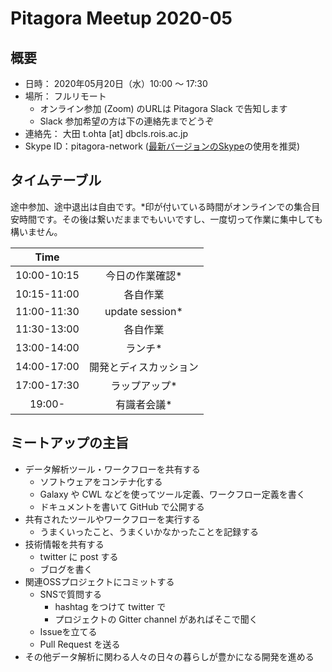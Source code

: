 # Pitagora Meetup 2020-05

## 概要

- 日時： 2020年05月20日（水）10:00 〜 17:30
- 場所： フルリモート
  - オンライン参加 (Zoom) のURLは Pitagora Slack で告知します
  - Slack 参加希望の方は下の連絡先までどうぞ
- 連絡先： 大田 t.ohta [at] dbcls.rois.ac.jp
- Skype ID：pitagora-network ([最新バージョンのSkype](http://www.skype.com/ja/)の使用を推奨)

## タイムテーブル

途中参加、途中退出は自由です。\*印が付いている時間がオンラインでの集合目安時間です。その後は繋いだままでもいいですし、一度切って作業に集中しても構いません。

|Time||
|:---:|:---:|
|10:00-10:15|今日の作業確認*|
|10:15-11:00|各自作業|
|11:00-11:30|update session*|
|11:30-13:00|各自作業|
|13:00-14:00|ランチ*|
|14:00-17:00|開発とディスカッション|
|17:00-17:30|ラップアップ*|
|19:00-|有識者会議*|

## ミートアップの主旨

- データ解析ツール・ワークフローを共有する
  - ソフトウェアをコンテナ化する
  - Galaxy や CWL などを使ってツール定義、ワークフロー定義を書く
  - ドキュメントを書いて GitHub で公開する
- 共有されたツールやワークフローを実行する
  - うまくいったこと、うまくいかなかったことを記録する
- 技術情報を共有する
  - twitter に post する
  - ブログを書く
- 関連OSSプロジェクトにコミットする
  - SNSで質問する
    - hashtag をつけて twitter で
    - プロジェクトの Gitter channel があればそこで聞く
  - Issueを立てる
  - Pull Request を送る
- その他データ解析に関わる人々の日々の暮らしが豊かになる開発を進める
